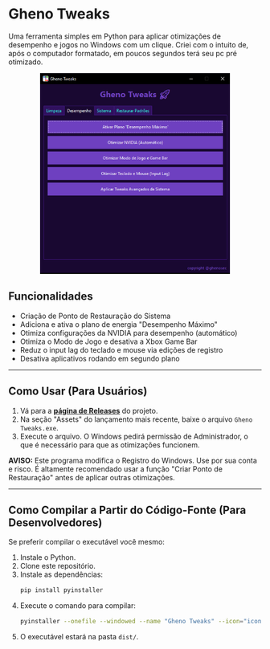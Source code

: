 # Gheno Tweaks

Uma ferramenta simples em Python para aplicar otimizações de desempenho e jogos no Windows com um clique.
Criei com o intuito de, após o computador formatado, em poucos segundos terá seu pc pré otimizado.

<p align="center">
 <img src="https://github.com/ghenosec/ghenotweaks/blob/main/giftweak.gif" alt="Logo" height=400></a>
</p>

## Funcionalidades

- Criação de Ponto de Restauração do Sistema
- Adiciona e ativa o plano de energia "Desempenho Máximo"
- Otimiza configurações da NVIDIA para desempenho (automático)
- Otimiza o Modo de Jogo e desativa a Xbox Game Bar
- Reduz o input lag do teclado e mouse via edições de registro
- Desativa aplicativos rodando em segundo plano

---

## Como Usar (Para Usuários)

1.  Vá para a [**página de Releases**](https://github.com/ghenosec/GhenoTweaks/releases) do projeto.
2.  Na seção "Assets" do lançamento mais recente, baixe o arquivo `Gheno Tweaks.exe`.
3.  Execute o arquivo. O Windows pedirá permissão de Administrador, o que é necessário para que as otimizações funcionem.

**AVISO:** Este programa modifica o Registro do Windows. Use por sua conta e risco. É altamente recomendado usar a função "Criar Ponto de Restauração" antes de aplicar outras otimizações.

---

## Como Compilar a Partir do Código-Fonte (Para Desenvolvedores)

Se preferir compilar o executável você mesmo:

1.  Instale o Python.
2.  Clone este repositório.
3.  Instale as dependências:
    ```bash
    pip install pyinstaller
    ```
4.  Execute o comando para compilar:
    ```bash
    pyinstaller --onefile --windowed --name "Gheno Tweaks" --icon="icone.ico" optimizer.py
    ```
5.  O executável estará na pasta `dist/`.
